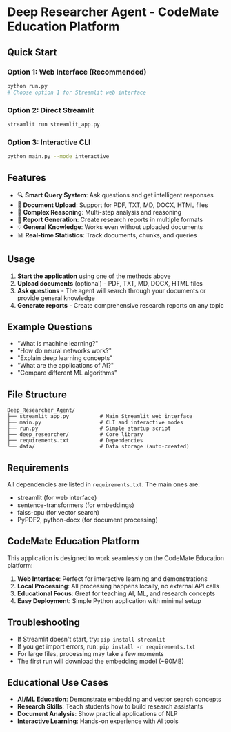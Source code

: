 # Deep Researcher Agent - CodeMate Education Platform

## Quick Start

### Option 1: Web Interface (Recommended)
```bash
python run.py
# Choose option 1 for Streamlit web interface
```

### Option 2: Direct Streamlit
```bash
streamlit run streamlit_app.py
```

### Option 3: Interactive CLI
```bash
python main.py --mode interactive
```

## Features

- 🔍 **Smart Query System**: Ask questions and get intelligent responses
- 📁 **Document Upload**: Support for PDF, TXT, MD, DOCX, HTML files
- 🧠 **Complex Reasoning**: Multi-step analysis and reasoning
- 📄 **Report Generation**: Create research reports in multiple formats
- 💡 **General Knowledge**: Works even without uploaded documents
- 📊 **Real-time Statistics**: Track documents, chunks, and queries

## Usage

1. **Start the application** using one of the methods above
2. **Upload documents** (optional) - PDF, TXT, MD, DOCX, HTML files
3. **Ask questions** - The agent will search through your documents or provide general knowledge
4. **Generate reports** - Create comprehensive research reports on any topic

## Example Questions

- "What is machine learning?"
- "How do neural networks work?"
- "Explain deep learning concepts"
- "What are the applications of AI?"
- "Compare different ML algorithms"

## File Structure

```
Deep_Researcher_Agent/
├── streamlit_app.py          # Main Streamlit web interface
├── main.py                   # CLI and interactive modes
├── run.py                    # Simple startup script
├── deep_researcher/          # Core library
├── requirements.txt          # Dependencies
└── data/                     # Data storage (auto-created)
```

## Requirements

All dependencies are listed in `requirements.txt`. The main ones are:
- streamlit (for web interface)
- sentence-transformers (for embeddings)
- faiss-cpu (for vector search)
- PyPDF2, python-docx (for document processing)

## CodeMate Education Platform

This application is designed to work seamlessly on the CodeMate Education platform:

1. **Web Interface**: Perfect for interactive learning and demonstrations
2. **Local Processing**: All processing happens locally, no external API calls
3. **Educational Focus**: Great for teaching AI, ML, and research concepts
4. **Easy Deployment**: Simple Python application with minimal setup

## Troubleshooting

- If Streamlit doesn't start, try: `pip install streamlit`
- If you get import errors, run: `pip install -r requirements.txt`
- For large files, processing may take a few moments
- The first run will download the embedding model (~90MB)

## Educational Use Cases

- **AI/ML Education**: Demonstrate embedding and vector search concepts
- **Research Skills**: Teach students how to build research assistants
- **Document Analysis**: Show practical applications of NLP
- **Interactive Learning**: Hands-on experience with AI tools

